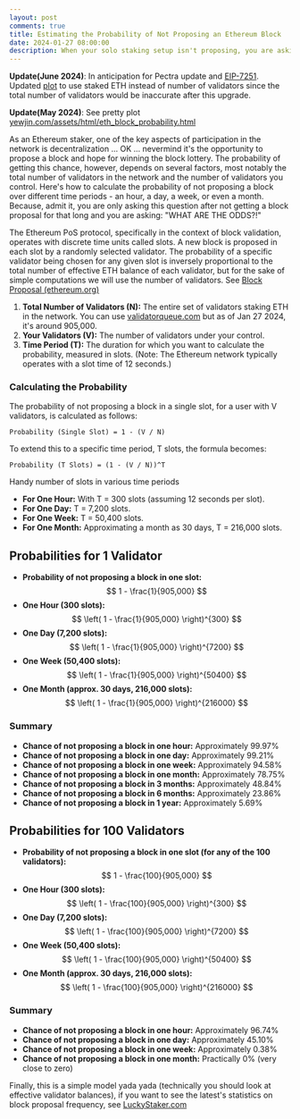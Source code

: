 ```yaml
---
layout: post
comments: true
title: Estimating the Probability of Not Proposing an Ethereum Block
date: 2024-01-27 08:00:00
description: When your solo staking setup isn't proposing, you are asking "WHAT ARE THE ODDS?!"
---
```

**Update(June 2024)**: In anticipation for Pectra update and [EIP-7251](https://eips.ethereum.org/EIPS/eip-7251). Updated [plot](https://www.yewjin.com/assets/html/eth_block_probability.html) to use staked ETH instead of number of validators since the total number of validators would be inaccurate after this upgrade.

**Update(May 2024)**: See pretty plot [yewjin.com/assets/html/eth_block_probability.html](https://www.yewjin.com/assets/html/eth_block_probability.html)

As an Ethereum staker, one of the key aspects of participation in the network is decentralization ... OK ... nevermind it's the opportunity to propose a block and hope for winning the block lottery. The probability of getting this chance, however, depends on several factors, most notably the total number of validators in the network and the number of validators you control. Here's how to calculate the probability of not proposing a block over different time periods - an hour, a day, a week, or even a month. Because, admit it, you are only asking this question after not getting a block proposal for that long and you are asking: "WHAT ARE THE ODDS?!"

The Ethereum PoS protocol, specifically in the context of block validation, operates with discrete time units called slots. A new block is proposed in each slot by a randomly selected validator. The probability of a specific validator being chosen for any given slot is inversely proportional to the total number of effective ETH balance of each validator, but for the sake of simple computations we will use the number of validators. See [Block Proposal (ethereum.org)](https://ethereum.org/en/developers/docs/consensus-mechanisms/pos/block-proposal/)

1. **Total Number of Validators (N):** The entire set of validators staking ETH in the network. You can use [validatorqueue.com](https://www.validatorqueue.com/) but as of Jan 27 2024, it's around 905,000.
2. **Your Validators (V):** The number of validators under your control.
3. **Time Period (T):** The duration for which you want to calculate the probability, measured in slots. (Note: The Ethereum network typically operates with a slot time of 12 seconds.)

### Calculating the Probability

The probability of not proposing a block in a single slot, for a user with V validators, is calculated as follows:

```
Probability (Single Slot) = 1 - (V / N)
```

To extend this to a specific time period, T slots, the formula becomes:

```
Probability (T Slots) = (1 - (V / N))^T
```

Handy number of slots in various time periods

- **For One Hour:** With T = 300 slots (assuming 12 seconds per slot).
- **For One Day:** T = 7,200 slots.
- **For One Week:** T = 50,400 slots.
- **For One Month:** Approximating a month as 30 days, T = 216,000 slots.

## Probabilities for 1 Validator

- **Probability of not proposing a block in one slot:** $$ 1 - \frac{1}{905,000} $$
- **One Hour (300 slots):** $$ \left( 1 - \frac{1}{905,000} \right)^{300} $$
- **One Day (7,200 slots):** $$ \left( 1 - \frac{1}{905,000} \right)^{7200} $$
- **One Week (50,400 slots):** $$ \left( 1 - \frac{1}{905,000} \right)^{50400} $$
- **One Month (approx. 30 days, 216,000 slots):** $$ \left( 1 - \frac{1}{905,000} \right)^{216000} $$

### Summary
- **Chance of not proposing a block in one hour:** Approximately 99.97%
- **Chance of not proposing a block in one day:** Approximately 99.21%
- **Chance of not proposing a block in one week:** Approximately 94.58%
- **Chance of not proposing a block in one month:** Approximately 78.75%
- **Chance of not proposing a block in 3 months:** Approximately 48.84%
- **Chance of not proposing a block in 6 months:** Approximately 23.86%
- **Chance of not proposing a block in 1 year:** Approximately 5.69%

## Probabilities for 100 Validators

- **Probability of not proposing a block in one slot (for any of the 100 validators):** $$ 1 - \frac{100}{905,000} $$
- **One Hour (300 slots):** $$ \left( 1 - \frac{100}{905,000} \right)^{300} $$
- **One Day (7,200 slots):** $$ \left( 1 - \frac{100}{905,000} \right)^{7200} $$
- **One Week (50,400 slots):** $$ \left( 1 - \frac{100}{905,000} \right)^{50400} $$
- **One Month (approx. 30 days, 216,000 slots):** $$ \left( 1 - \frac{100}{905,000} \right)^{216000} $$

### Summary
- **Chance of not proposing a block in one hour:** Approximately 96.74%
- **Chance of not proposing a block in one day:** Approximately 45.10%
- **Chance of not proposing a block in one week:** Approximately 0.38%
- **Chance of not proposing a block in one month:** Practically 0% (very close to zero)

Finally, this is a simple model yada yada (technically you should look at effective validator balances), if you want to see the latest's statistics on block proposal frequency, see [LuckyStaker.com](https://luckystaker.com/home/)
